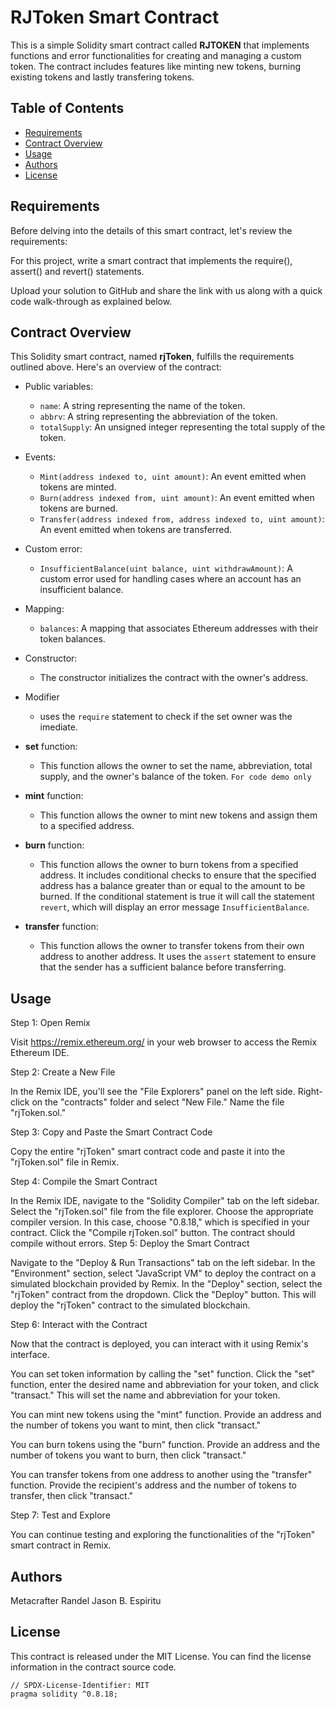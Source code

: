 # RJToken Smart Contract

This is a simple Solidity smart contract called **RJTOKEN** that implements functions and error functionalities for creating and managing a custom token. The contract includes features like minting new tokens, burning existing tokens and lastly transfering tokens.

## Table of Contents

- [Requirements](#requirements)
- [Contract Overview](#contract-overview)
- [Usage](#usage)
- [Authors](#authors)
- [License](#license)

## Requirements

Before delving into the details of this smart contract, let's review the requirements:

For this project, write a smart contract that implements the require(), assert() and revert() statements.

Upload your solution to GitHub and share the link with us along with a quick code walk-through as explained below.

## Contract Overview

This Solidity smart contract, named **rjToken**, fulfills the requirements outlined above. Here's an overview of the contract:

- Public variables:
  - `name`: A string representing the name of the token.
  - `abbrv`: A string representing the abbreviation of the token.
  - `totalSupply`: An unsigned integer representing the total supply of the token.

- Events:
  - `Mint(address indexed to, uint amount)`: An event emitted when tokens are minted.
  - `Burn(address indexed from, uint amount)`: An event emitted when tokens are burned.
  - `Transfer(address indexed from, address indexed to, uint amount)`: An event emitted when tokens are transferred.

- Custom error:
  - `InsufficientBalance(uint balance, uint withdrawAmount)`: A custom error used for handling cases where an account has an insufficient balance.

- Mapping:
  - `balances`: A mapping that associates Ethereum addresses with their token balances.

- Constructor:
  - The constructor initializes the contract with the owner's address.

- Modifier
  - uses the `require` statement to check if the set owner was the imediate.

- **set** function:
  - This function allows the owner to set the name, abbreviation, total supply, and the owner's balance of the token. `For code demo only`

- **mint** function:
  - This function allows the owner to mint new tokens and assign them to a specified address.

- **burn** function:
  - This function allows the owner to burn tokens from a specified address. It includes conditional checks to ensure that the specified address has a balance greater than or equal to the amount to be burned. If the conditional statement is true it will call the statement `revert`, which will display an error message `InsufficientBalance`.

- **transfer** function:
  - This function allows the owner to transfer tokens from their own address to another address. It uses the `assert` statement to ensure that the sender has a sufficient balance before transferring.

## Usage

Step 1: Open Remix

Visit https://remix.ethereum.org/ in your web browser to access the Remix Ethereum IDE.

Step 2: Create a New File

In the Remix IDE, you'll see the "File Explorers" panel on the left side. Right-click on the "contracts" folder and select "New File." Name the file "rjToken.sol."

Step 3: Copy and Paste the Smart Contract Code

Copy the entire "rjToken" smart contract code and paste it into the "rjToken.sol" file in Remix.

Step 4: Compile the Smart Contract

In the Remix IDE, navigate to the "Solidity Compiler" tab on the left sidebar.
Select the "rjToken.sol" file from the file explorer.
Choose the appropriate compiler version. In this case, choose "0.8.18," which is specified in your contract.
Click the "Compile rjToken.sol" button. The contract should compile without errors.
Step 5: Deploy the Smart Contract

Navigate to the "Deploy & Run Transactions" tab on the left sidebar.
In the "Environment" section, select "JavaScript VM" to deploy the contract on a simulated blockchain provided by Remix.
In the "Deploy" section, select the "rjToken" contract from the dropdown.
Click the "Deploy" button. This will deploy the "rjToken" contract to the simulated blockchain.

Step 6: Interact with the Contract

Now that the contract is deployed, you can interact with it using Remix's interface.

You can set token information by calling the "set" function. Click the "set" function, enter the desired name and abbreviation for your token, and click "transact." This will set the name and abbreviation for your token.

You can mint new tokens using the "mint" function. Provide an address and the number of tokens you want to mint, then click "transact."

You can burn tokens using the "burn" function. Provide an address and the number of tokens you want to burn, then click "transact."

You can transfer tokens from one address to another using the "transfer" function. Provide the recipient's address and the number of tokens to transfer, then click "transact."

Step 7: Test and Explore

You can continue testing and exploring the functionalities of the "rjToken" smart contract in Remix.

## Authors

Metacrafter Randel Jason B. Espiritu

## License

This contract is released under the MIT License. You can find the license information in the contract source code.

```solidity
// SPDX-License-Identifier: MIT
pragma solidity ^0.8.18;
